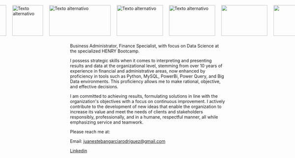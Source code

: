 <div style="display: flex; justify-content: center;">
  <img src="https://upload.wikimedia.org/wikipedia/commons/thumb/c/c3/Python-logo-notext.svg/800px-Python-logo-notext.svg.png" alt="Texto alternativo" width="100" height="100" style="margin: 10px;">
  <img src="https://styles.redditmedia.com/t5_2qm6k/styles/communityIcon_dhjr6guc03x51.png" alt="Texto alternativo" width="100" height="100" style="margin: 10px;">
  <img src="https://datascientest.com/es/wp-content/uploads/sites/7/2020/10/power-bi-logo-1.jpg" alt="Texto alternativo" width="200" height="100" style="margin: 10px;">
  <img src="https://ticnegocios.camaravalencia.com/wp-content/uploads/2017/09/machine-learning-espana.jpg" alt="Texto alternativo" width="150" height="100" style="margin: 10px;">
  <img src="https://www.hiberus.com/crecemos-contigo/wp-content/uploads/2023/02/docker.png" alt="Texto alternativo" width="150" height="100" style="margin: 10px;">
  <img src="https://res.cloudinary.com/practicaldev/image/fetch/s--wPURzJCN--/c_imagga_scale,f_auto,fl_progressive,h_420,q_66,w_1000/https://dev-to-uploads.s3.amazonaws.com/uploads/articles/q7w2ebt11gsynt7wg8cn.gif" width="150" height="100" style="margin: 10px;">
  <img src="https://www.imagar.com/wp-content/uploads/2018/06/azure.png" width="150" height="100" style="margin: 10px;">
  
</div>

Business Administrator, Finance Specialist, with focus on Data Science at the specialized HENRY Bootcamp.

I possess strategic skills when it comes to interpreting and presenting results and data at the organizational level, stemming from over 10 years of experience in financial and administrative areas, now enhanced by proficiency in tools such as Python, MySQL, PowerBi, Power Query, and Big Data environments. This proficiency allows me to make rational, objective, and effective decisions.

I am committed to achieving results, formulating solutions in line with the organization's objectives with a focus on continuous improvement. I actively contribute to the development of new ideas that enable the organization to increase its value and meet the needs of clients and stakeholders responsibly, professionally, and in a humane, respectful manner, all while emphasizing service and teamwork.

Please reach me at:

Email: juanestebangarciarodriguez@gmail.com

[Linkedin](https://www.linkedin.com/in/juan-esteban-garc%C3%ADa-rodriguez-0a1a6647/)

